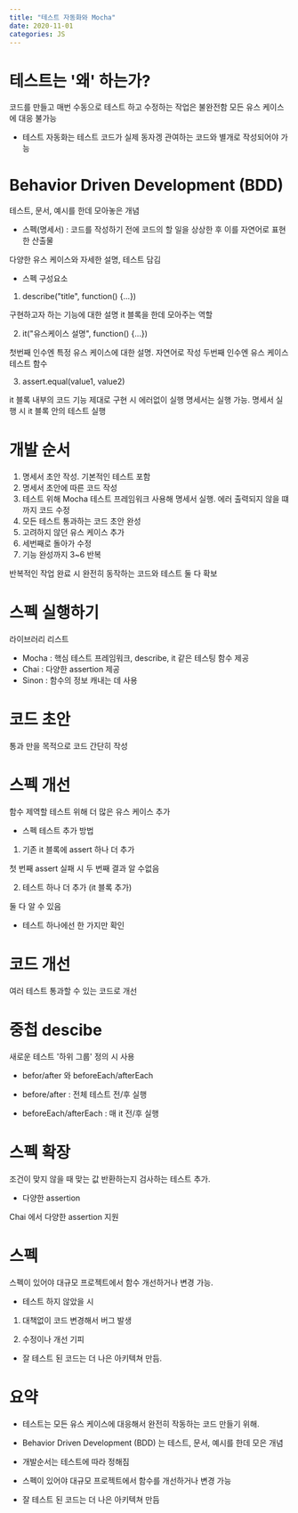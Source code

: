 ```yaml
---
title: "테스트 자동화와 Mocha"
date: 2020-11-01
categories: JS
---
```


# 테스트는 '왜' 하는가?

코드를 만들고 매번 수동으로 테스트 하고 수정하는 작업은 불완전함
모든 유스 케이스에 대응 불가능

- 테스트 자동화는 테스트 코드가 실제 동자겡 관여하는 코드와 별개로 작성되어야 가능

# Behavior Driven Development (BDD)

테스트, 문서, 예시를 한데 모아놓은 개념

- 스펙(명세서) : 코드를 작성하기 전에 코드의 할 일을 상상한 후 이를 자연어로 표현 한 산출물

다양한 유스 케이스와 자세한 설명, 테스트 담김

- 스펙 구성요소

1. describe("title", function() {...})

구현하고자 하는 기능에 대한 설명
it 블록을 한데 모아주는 역할

2. it("유스케이스 설명", function() {...})

첫번째 인수엔 특정 유스 케이스에 대한 설명. 자연어로 작성
두번째 인수엔 유스 케이스 테스트 함수

3. assert.equal(value1, value2)

it 블록 내부의 코드
기능 제대로 구현 시 에러없이 실행
명세서는 실행 가능. 명세서 실행 시 it 블록 안의 테스트 실행

# 개발 순서

1. 명세서 초안 작성. 기본적인 테스트 포함
2. 명세서 초안에 따른 코드 작성
3. 테스트 위해 Mocha 테스트 프레임워크 사용해 명세서 실행. 에러 출력되지 않을 떄 까지 코드 수정
4. 모든 테스트 통과하는 코드 초안 완성
5. 고려하지 않던 유스 케이스 추가
6. 세번째로 돌아가 수정
7. 기능 완성까지 3~6 반복

반복적인 작업 완료 시 완전히 동작하는 코드와 테스트 둘 다 확보

# 스펙 실행하기

라이브러리 리스트

- Mocha : 핵심 테스트 프레임워크, describe, it 같은 테스팅 함수 제공
- Chai : 다양한 assertion 제공
- Sinon : 함수의 정보 캐내는 데 사용

# 코드 초안

통과 만을 목적으로 코드 간단히 작성

# 스펙 개선

함수 제역할 테스트 위해 더 많은 유스 케이스 추가

- 스펙 테스트 추가 방법

1. 기존 it 블록에 assert 하나 더 추가

첫 번째 assert 실패 시 두 번째 결과 알 수없음

2. 테스트 하나 더 추가 (it 블록 추가)

둘 다 알 수 있음

- 테스트 하나에선 한 가지만 확인

# 코드 개선

여러 테스트 통과할 수 있는 코드로 개선

# 중첩 descibe

새로운 테스트 '하위 그룹' 정의 시 사용

- befor/after 와 beforeEach/afterEach

* before/after : 전체 테스트 전/후 실행

* beforeEach/afterEach : 매 it 전/후 실행

# 스펙 확장

조건이 맞지 않을 때 맞는 값 반환하는지 검사하는 테스트 추가.

- 다양한 assertion

Chai 에서 다양한 assertion 지원

# 스펙

스펙이 있어야 대규모 프로젝트에서 함수 개선하거나 변경 가능.

- 테스트 하지 않았을 시

1. 대책없이 코드 변경해서 버그 발생

2. 수정이나 개선 기피

- 잘 테스트 된 코드는 더 나은 아키텍쳐 만듬.

# 요약

- 테스트는 모든 유스 케이스에 대응해서 완전히 작동하는 코드 만들기 위해.

- Behavior Driven Development (BDD) 는 테스트, 문서, 예시를 한데 모은 개념

- 개발순서는 테스트에 따라 정해짐

- 스펙이 있어야 대규모 프로젝트에서 함수를 개선하거나 변경 가능

- 잘 테스트 된 코드는 더 나은 아키텍쳐 만듬
